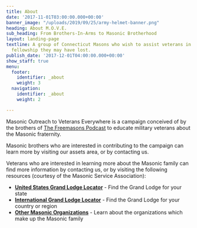 ```yaml
---
title: About
date: '2017-11-01T03:00:00.000+00:00'
banner_image: "/uploads/2019/09/25/army-helmet-banner.png"
heading: About M.O.V.E.
sub_heading: From Brothers-In-Arms to Masonic Brotherhood
layout: landing-page
textline: A group of Connecticut Masons who wish to assist veterans in restoring the
  fellowship they may have lost.
publish_date: '2017-12-01T04:00:00.000+00:00'
show_staff: true
menu:
  footer:
    identifier: _about
    weight: 3
  navigation:
    identifier: _about
    weight: 2

---
```

Masonic Outreach to Veterans Everywhere is a campaign conceived of by the brothers of [The Freemasons Podcast](https://www.stitcher.com/podcast/anchor-podcasts/the-freemasons) to educate military veterans about the Masonic fraternity.

Masonic brothers who are interested in contributing to the campaign can learn more by visiting our assets area, or by contacting us.

Veterans who are interested in learning more about the Masonic family can find more information by contacting us, or by visiting the following resources (courtesy of the Masonic Service Association):

- [**United States Grand Lodge Locator**](https://www.msana.com/linksus.asp) - Find the Grand Lodge for your state
- [**International Grand Lodge Locator**](https://www.msana.com/linksintl.asp) - Find the Grand Lodge for your country or region
- [**Other Masonic Organizations**](https://www.msana.com/linksothers.asp) - Learn about the organizations which make up the Masonic family